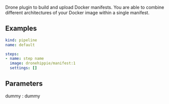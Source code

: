 Drone plugin to build and upload Docker manifests. You are able to combine
different architectures of your Docker image within a single manifest.

## Examples

```yaml
kind: pipeline
name: default

steps:
- name: step name
  image: dronehippie/manifest:1
  settings: []
```

## Parameters

dummy
: dummy
